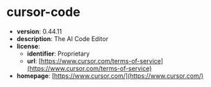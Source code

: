 # cursor-code

- **version**: 0.44.11
- **description**: The AI Code Editor
- **license**:
  - **identifier**: Proprietary
  - **url**: [https://www.cursor.com/terms-of-service](https://www.cursor.com/terms-of-service)
- **homepage**: [https://www.cursor.com/](https://www.cursor.com/)

